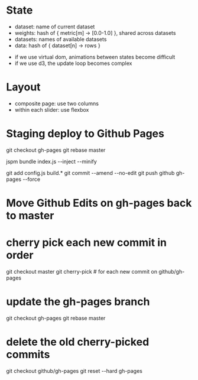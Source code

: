State
=====

- dataset: name of current dataset
- weights: hash of { metric[m] -> [0.0-1.0] }, shared across datasets
- datasets: names of available datasets
- data: hash of { dataset[n] -> rows }

* if we use virtual dom, animations between states become difficult
* if we use d3, the update loop becomes complex


Layout
======

- composite page: use two columns
- within each slider: use flexbox


Staging deploy to Github Pages
==============================

git checkout gh-pages
git rebase master

jspm bundle index.js --inject --minify

git add config.js build.*
git commit --amend --no-edit
git push github gh-pages --force


Move Github Edits on gh-pages back to master
============================================

# cherry pick each new commit in order
git checkout master
git cherry-pick <HASH>   # for each new commit on github/gh-pages
# update the gh-pages branch
git checkout gh-pages
git rebase master
# delete the old cherry-picked commits
git checkout github/gh-pages
git reset --hard gh-pages
